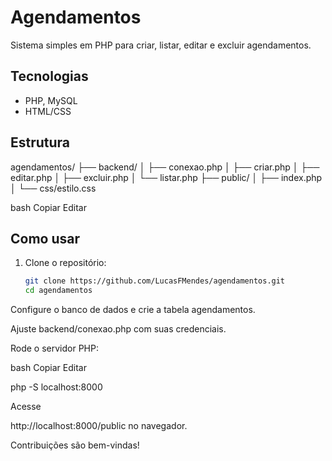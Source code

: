 # Agendamentos

Sistema simples em PHP para criar, listar, editar e excluir agendamentos.

## Tecnologias

- PHP, MySQL
- HTML/CSS

## Estrutura

agendamentos/
├── backend/
│ ├── conexao.php
│ ├── criar.php
│ ├── editar.php
│ ├── excluir.php
│ └── listar.php
├── public/
│ ├── index.php
│ └── css/estilo.css

bash
Copiar
Editar

## Como usar

1. Clone o repositório:
   ```bash
   git clone https://github.com/LucasFMendes/agendamentos.git
   cd agendamentos
Configure o banco de dados e crie a tabela agendamentos.

Ajuste backend/conexao.php com suas credenciais.

Rode o servidor PHP:

bash
Copiar
Editar

php -S localhost:8000

Acesse 

http://localhost:8000/public no navegador.

Contribuições são bem-vindas!
